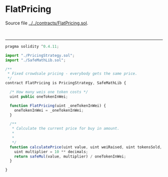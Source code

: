 # FlatPricing

Source file [../../contracts/FlatPricing.sol](../../contracts/FlatPricing.sol).

<br />

<hr />

```javascript
pragma solidity ^0.4.11;

import "./PricingStrategy.sol";
import "./SafeMathLib.sol";

/**
 * Fixed crowdsale pricing - everybody gets the same price.
 */
contract FlatPricing is PricingStrategy, SafeMathLib {

  /* How many weis one token costs */
  uint public oneTokenInWei;

  function FlatPricing(uint _oneTokenInWei) {
    oneTokenInWei = _oneTokenInWei;
  }

  /**
   * Calculate the current price for buy in amount.
   *
   * 
   */
  function calculatePrice(uint value, uint weiRaised, uint tokensSold, address msgSender, uint decimals) public constant returns (uint) {
    uint multiplier = 10 ** decimals;
    return safeMul(value, multiplier) / oneTokenInWei;
  }

}

```
